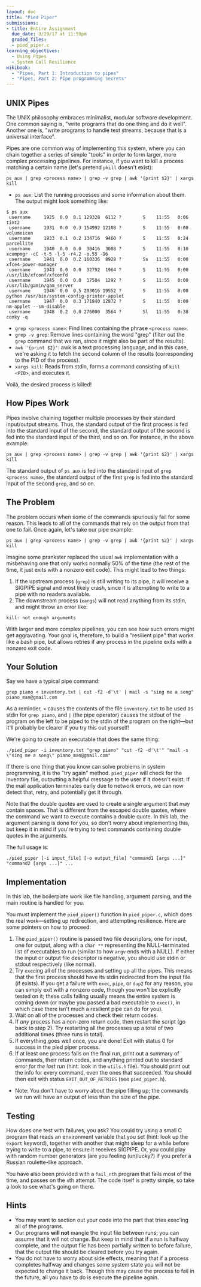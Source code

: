 ```yaml
---
layout: doc
title: "Pied Piper"
submissions:
- title: Entire Assignment
  due_date: 3/29/17 at 11:59pm
  graded_files:
  - pied_piper.c
learning_objectives:
  - Using Pipes
  - System Call Resilience
wikibook:
  - "Pipes, Part 1: Introduction to pipes"
  - "Pipes, Part 2: Pipe programming secrets"
---
```


## UNIX Pipes

The UNIX philosophy embraces minimalist, modular software development. One common saying is, "write programs that do one thing and do it well". Another one is, "write programs to handle text streams, because that is a universal interface".

Pipes are one common way of implementing this system, where you can chain together a series of simple "tools" in order to form larger, more complex processing pipelines. For instance, if you want to kill a process matching a certain name (let's pretend `pkill` doesn't exist):

```console
ps aux | grep <process name> | grep -v grep | awk '{print $2}' | xargs kill
```

* `ps aux`: List the running processes and some information about them. The output might look something like:

```console
$ ps aux
 username     1925  0.0  0.1 129328  6112 ?        S    11:55   0:06 tint2
 username     1931  0.0  0.3 154992 12108 ?        S    11:55   0:00 volumeicon
 username     1933  0.1  0.2 134716  9460 ?        S    11:55   0:24 parcellite
 username     1940  0.0  0.0  30416  3008 ?        S    11:55   0:10 xcompmgr -cC -t-5 -l-5 -r4.2 -o.55 -D6
 username     1941  0.0  0.2 160336  8928 ?        Ss   11:55   0:00 xfce4-power-manager
 username     1943  0.0  0.0  32792  1964 ?        S    11:55   0:00 /usr/lib/xfconf/xfconfd
 username     1945  0.0  0.0  17584  1292 ?        S    11:55   0:00 /usr/lib/gamin/gam_server
 username     1946  0.0  0.5 203016 19552 ?        S    11:55   0:00 python /usr/bin/system-config-printer-applet
 username     1947  0.0  0.3 171840 12872 ?        S    11:55   0:00 nm-applet --sm-disable
 username     1948  0.2  0.0 276000  3564 ?        Sl   11:55   0:38 conky -q
```

* `grep <process name>`: Find lines containing the phrase `<process name>`.
* `grep -v grep`: Remove lines containing the word "grep" (filter out the `grep` command that we ran, since it might also be part of the results).
* `awk '{print $2}'`: awk is a text processing language, and in this case, we're asking it to fetch the second column of the results (corresponding to the PID of the process).
* `xargs kill`: Reads from stdin, forms a command consisting of `kill <PID>`, and executes it.

Voilà, the desired process is killed!

## How Pipes Work

Pipes involve chaining together multiple processes by their standard input/output streams. Thus, the standard output of the first process is fed into the standard input of the second, the standard output of the second is fed into the standard input of the third, and so on. For instance, in the above example:

```console
ps aux | grep <process name> | grep -v grep | awk '{print $2}' | xargs kill
```
The standard output of `ps aux` is fed into the standard input of `grep <process name>`, the standard output of the first `grep` is fed into the standard input of the second `grep`, and so on.

## The Problem

The problem occurs when some of the commands spuriously fail for some reason. This leads to all of the commands that rely on the output from that one to fail. Once again, let's take our pipe example:

```console
ps aux | grep <process name> | grep -v grep | awk '{print $2}' | xargs kill
```

Imagine some prankster replaced the usual `awk` implementation with a misbehaving one that only works normally 50% of the time (the rest of the time, it just exits with a nonzero exit code). This might lead to two things:

1. If the upstream process (`grep`) is still writing to its pipe, it will receive a SIGPIPE signal and most likely crash, since it is attempting to write to a pipe with no readers available.
2. The downstream process (`xargs`) will not read anything from its stdin, and might throw an error like:

```console
kill: not enough arguments
```
With larger and more complex pipelines, you can see how such errors might get aggravating. Your goal is, therefore, to build a "resilient pipe" that works like a bash pipe, but allows retries if any process in the pipeline exits with a nonzero exit code.

## Your Solution

Say we have a typical pipe command:

```console
grep piano < inventory.txt | cut -f2 -d'\t' | mail -s "sing me a song" piano_man@gmail.com
```

As a reminder, `<` causes the contents of the file `inventory.txt` to be used as stdin for `grep piano`, and `|` (the pipe operator) causes the stdout of the program on the left to be piped to the stdin of the program on the right—but it'll probably be clearer if you try this out yourself!

We're going to create an executable that does the same thing:

```console
./pied_piper -i inventory.txt "grep piano" "cut -f2 -d'\t'" "mail -s \"sing me a song\" piano_man@gmail.com"
```

If there is one thing that you know can solve problems in system programming, it is the "try again" method. `pied_piper` will check for the inventory file, outputting a helpful message to the user if it doesn't exist. If the mail application terminates early due to network errors, we can now detect that, retry, and potentially get it through.

Note that the double quotes are used to create a single argument that may contain spaces. That is different from the escaped double quotes, where the command we want to execute contains a double quote. In this lab, the argument parsing is done for you, so don't worry about implementing this, but keep it in mind if you're trying to test commands containing double quotes in the arguments.

The full usage is:

```console
./pied_piper [-i input_file] [-o output_file] "command1 [args ...]" "command2 [args ...]" ...
```

## Implementation

In this lab, the boilerplate work like file handling, argument parsing, and the main routine is handled for you. 

You must implement the `pied_piper()` function in `pied_piper.c`, which does the real work—setting up redirection, and attempting resilience. Here are some pointers on how to proceed:

1. The `pied_piper()` routine is passed two file descriptors, one for input, one for output, along with a `char **` representing the NULL-terminated list of executables to run (similar to how `argv` ends with a NULL). If either the input or output file descriptor is negative, you should use stdin or stdout respectively (like normal).
2. Try `exec`ing all of the processes and setting up all the pipes. This means that the first process should have its stdin redirected from the input file (if exists). If you get a failure with `exec`, `pipe`, or `dup2` for any reason, you can simply exit with a nonzero code, though you won't be explicitly tested on it; these calls failing usually means the entire system is coming down (or maybe you passed a bad executable to `exec()`, in which case there isn't much a resilient pipe can do for you).
3. Wait on all of the processes and check their return codes.
4. If *any* process has a non-zero return code, then restart the script (go back to step 2). Try restarting all the processes up a total of two additional times (three runs in total).
5. If everything goes well once, you are done! Exit with status 0 for success in the pied piper process.
6. If at least one process fails on the final run, print out a summary of commands, their return codes, and anything printed out to standard error *for the last run* (hint: look in the `utils.h` file). You should print out the info for every command, even the ones that succeeded. You should then exit with status `EXIT_OUT_OF_RETRIES` (see `pied_piper.h`).
* Note: You don't have to worry about the pipe filling up; the commands we run will have an output of less than the size of the pipe.

## Testing

How does one test with failures, you ask? You could try using a small C program that reads an environment variable that you set (hint: look up the `export` keyword), together with another that might sleep for a while before trying to write to a pipe, to ensure it receives SIGPIPE. Or, you could play with random number generators (are you feeling (un)lucky?) if you prefer a Russian roulette-like approach.

You have also been provided with a `fail_nth` program that fails most of the time, and passes on the `n`th attempt. The code itself is pretty simple, so take a look to see what's going on there.

## Hints

* You may want to section out your code into the part that tries exec'ing all of the programs.
* Our programs **will not** mangle the input file between runs; you can assume that it will not change. But keep in mind that if a run is halfway complete, and the output file has been partially written to before failure, that the output file should be cleared before you try again.
* You do not have to worry about side effects, meaning that if a process completes halfway and changes some system state you will not be expected to change it back. Though this may cause the process to fail in the future, all you have to do is execute the pipeline again.
